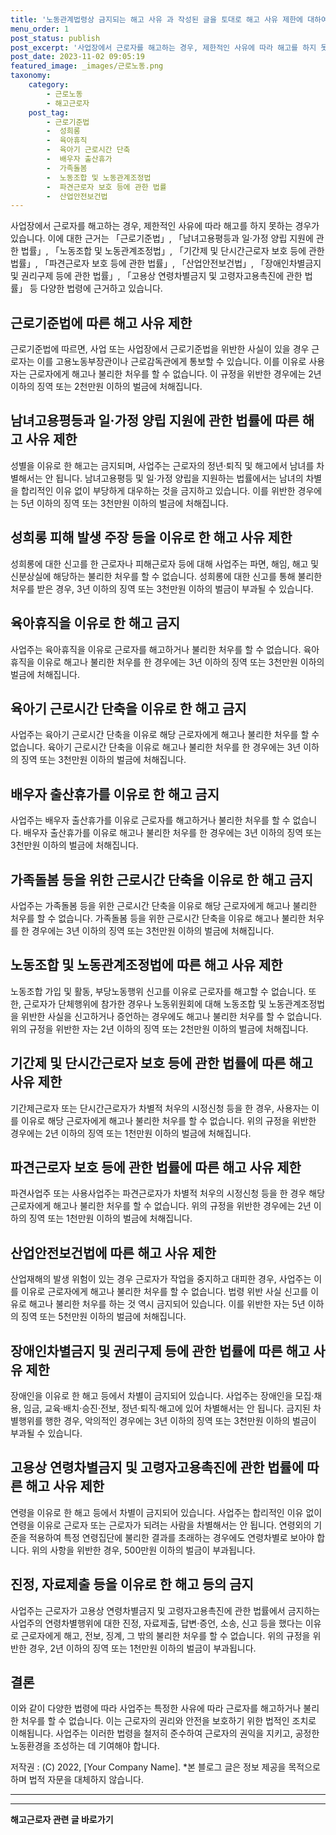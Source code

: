 ```yaml
---
title: '노동관계법령상 금지되는 해고 사유 과 작성된 글을 토대로 해고 사유 제한에 대하여 알아보자'
menu_order: 1
post_status: publish
post_excerpt: '사업장에서 근로자를 해고하는 경우, 제한적인 사유에 따라 해고를 하지 못하는 경우가 있습니다. 이에 대한 근거는  근로기준법 ,  남녀고용평등과 일 가정 양립 지원에 관한 법률 ,  노동조합 및 노동관계조정법 ,  기간제 및 단시간근로자 보호 등에 관한 법률 ,  파견근로자 보호 등에 관한 법률 ,  산업안전보건법 ,  장애인차별금지 및 권리구제 등에 관한 법률 ,  고용상 연령차별금지 및 고령자고용촉진에 관한 법률  등 다양한 법령에 근거하고 있습니다.'
post_date: 2023-11-02 09:05:19
featured_image: _images/근로노동.png
taxonomy:
    category:
        - 근로노동
        - 해고근로자
    post_tag:
        - 근로기준법
        -  성희롱
        -  육아휴직
        -  육아기 근로시간 단축
        -  배우자 출산휴가
        -  가족돌봄
        -  노동조합 및 노동관계조정법
        -  파견근로자 보호 등에 관한 법률
        -  산업안전보건법
---
```



사업장에서 근로자를 해고하는 경우, 제한적인 사유에 따라 해고를 하지 못하는 경우가 있습니다. 이에 대한 근거는 「근로기준법」, 「남녀고용평등과 일·가정 양립 지원에 관한 법률」, 「노동조합 및 노동관계조정법」, 「기간제 및 단시간근로자 보호 등에 관한 법률」, 「파견근로자 보호 등에 관한 법률」, 「산업안전보건법」, 「장애인차별금지 및 권리구제 등에 관한 법률」, 「고용상 연령차별금지 및 고령자고용촉진에 관한 법률」 등 다양한 법령에 근거하고 있습니다.

## 근로기준법에 따른 해고 사유 제한

근로기준법에 따르면, 사업 또는 사업장에서 근로기준법을 위반한 사실이 있을 경우 근로자는 이를 고용노동부장관이나 근로감독관에게 통보할 수 있습니다. 이를 이유로 사용자는 근로자에게 해고나 불리한 처우를 할 수 없습니다. 이 규정을 위반한 경우에는 2년 이하의 징역 또는 2천만원 이하의 벌금에 처해집니다.

## 남녀고용평등과 일·가정 양립 지원에 관한 법률에 따른 해고 사유 제한

성별을 이유로 한 해고는 금지되며, 사업주는 근로자의 정년·퇴직 및 해고에서 남녀를 차별해서는 안 됩니다. 남녀고용평등 및 일·가정 양립을 지원하는 법률에서는 남녀의 차별을 합리적인 이유 없이 부당하게 대우하는 것을 금지하고 있습니다. 이를 위반한 경우에는 5년 이하의 징역 또는 3천만원 이하의 벌금에 처해집니다.

## 성희롱 피해 발생 주장 등을 이유로 한 해고 사유 제한

성희롱에 대한 신고를 한 근로자나 피해근로자 등에 대해 사업주는 파면, 해임, 해고 및 신분상실에 해당하는 불리한 처우를 할 수 없습니다. 성희롱에 대한 신고를 통해 불리한 처우를 받은 경우, 3년 이하의 징역 또는 3천만원 이하의 벌금이 부과될 수 있습니다.

## 육아휴직을 이유로 한 해고 금지

사업주는 육아휴직을 이유로 근로자를 해고하거나 불리한 처우를 할 수 없습니다. 육아휴직을 이유로 해고나 불리한 처우를 한 경우에는 3년 이하의 징역 또는 3천만원 이하의 벌금에 처해집니다.

## 육아기 근로시간 단축을 이유로 한 해고 금지

사업주는 육아기 근로시간 단축을 이유로 해당 근로자에게 해고나 불리한 처우를 할 수 없습니다. 육아기 근로시간 단축을 이유로 해고나 불리한 처우를 한 경우에는 3년 이하의 징역 또는 3천만원 이하의 벌금에 처해집니다.

## 배우자 출산휴가를 이유로 한 해고 금지

사업주는 배우자 출산휴가를 이유로 근로자를 해고하거나 불리한 처우를 할 수 없습니다. 배우자 출산휴가를 이유로 해고나 불리한 처우를 한 경우에는 3년 이하의 징역 또는 3천만원 이하의 벌금에 처해집니다.

## 가족돌봄 등을 위한 근로시간 단축을 이유로 한 해고 금지

사업주는 가족돌봄 등을 위한 근로시간 단축을 이유로 해당 근로자에게 해고나 불리한 처우를 할 수 없습니다. 가족돌봄 등을 위한 근로시간 단축을 이유로 해고나 불리한 처우를 한 경우에는 3년 이하의 징역 또는 3천만원 이하의 벌금에 처해집니다.

## 노동조합 및 노동관계조정법에 따른 해고 사유 제한

노동조합 가입 및 활동, 부당노동행위 신고를 이유로 근로자를 해고할 수 없습니다. 또한, 근로자가 단체행위에 참가한 경우나 노동위원회에 대해 노동조합 및 노동관계조정법을 위반한 사실을 신고하거나 증언하는 경우에도 해고나 불리한 처우를 할 수 없습니다. 위의 규정을 위반한 자는 2년 이하의 징역 또는 2천만원 이하의 벌금에 처해집니다.

## 기간제 및 단시간근로자 보호 등에 관한 법률에 따른 해고 사유 제한

기간제근로자 또는 단시간근로자가 차별적 처우의 시정신청 등을 한 경우, 사용자는 이를 이유로 해당 근로자에게 해고나 불리한 처우를 할 수 없습니다. 위의 규정을 위반한 경우에는 2년 이하의 징역 또는 1천만원 이하의 벌금에 처해집니다.

## 파견근로자 보호 등에 관한 법률에 따른 해고 사유 제한

파견사업주 또는 사용사업주는 파견근로자가 차별적 처우의 시정신청 등을 한 경우 해당 근로자에게 해고나 불리한 처우를 할 수 없습니다. 위의 규정을 위반한 경우에는 2년 이하의 징역 또는 1천만원 이하의 벌금에 처해집니다.

## 산업안전보건법에 따른 해고 사유 제한

산업재해의 발생 위험이 있는 경우 근로자가 작업을 중지하고 대피한 경우, 사업주는 이를 이유로 근로자에게 해고나 불리한 처우를 할 수 없습니다. 법령 위반 사실 신고를 이유로 해고나 불리한 처우를 하는 것 역시 금지되어 있습니다. 이를 위반한 자는 5년 이하의 징역 또는 5천만원 이하의 벌금에 처해집니다.

## 장애인차별금지 및 권리구제 등에 관한 법률에 따른 해고 사유 제한

장애인을 이유로 한 해고 등에서 차별이 금지되어 있습니다. 사업주는 장애인을 모집·채용, 임금, 교육·배치·승진·전보, 정년·퇴직·해고에 있어 차별해서는 안 됩니다. 금지된 차별행위를 행한 경우, 악의적인 경우에는 3년 이하의 징역 또는 3천만원 이하의 벌금이 부과될 수 있습니다.

## 고용상 연령차별금지 및 고령자고용촉진에 관한 법률에 따른 해고 사유 제한

연령을 이유로 한 해고 등에서 차별이 금지되어 있습니다. 사업주는 합리적인 이유 없이 연령을 이유로 근로자 또는 근로자가 되려는 사람을 차별해서는 안 됩니다. 연령외의 기준을 적용하여 특정 연령집단에 불리한 결과를 초래하는 경우에도 연령차별로 보아야 합니다. 위의 사항을 위반한 경우, 500만원 이하의 벌금이 부과됩니다.

## 진정, 자료제출 등을 이유로 한 해고 등의 금지

사업주는 근로자가 고용상 연령차별금지 및 고령자고용촉진에 관한 법률에서 금지하는 사업주의 연령차별행위에 대한 진정, 자료제출, 답변·증언, 소송, 신고 등을 했다는 이유로 근로자에게 해고, 전보, 징계, 그 밖의 불리한 처우를 할 수 없습니다. 위의 규정을 위반한 경우, 2년 이하의 징역 또는 1천만원 이하의 벌금이 부과됩니다.

## 결론

이와 같이 다양한 법령에 따라 사업주는 특정한 사유에 따라 근로자를 해고하거나 불리한 처우를 할 수 없습니다. 이는 근로자의 권리와 안전을 보호하기 위한 법적인 조치로 이해됩니다. 사업주는 이러한 법령을 철저히 준수하여 근로자의 권익을 지키고, 공정한 노동환경을 조성하는 데 기여해야 합니다.

저작권 : (C) 2022, [Your Company Name]. *본 블로그 글은 정보 제공을 목적으로 하며 법적 자문을 대체하지 않습니다.

------------
<!-- wp:separator -->
<hr class="wp-block-separator has-alpha-channel-opacity"/>
<!-- /wp:separator -->

<!-- wp:group {"backgroundColor":"base","layout":{"type":"constrained"}} -->
<div class="wp-block-group has-base-background-color has-background"><!-- wp:paragraph {"align":"center","fontSize":"medium"} -->
<p class="has-text-align-center has-large-font-size"><strong>해고근로자 관련 글 바로가기</strong></p>
<!-- /wp:paragraph -->


<!-- wp:latest-posts {"categories":[{"id":12660,"count":19,"description":"","link":"https://uknowlaw.com/category/%ed%95%b4%ea%b3%a0%ea%b7%bc%eb%a1%9c%ec%9e%90/","name":"해고근로자","slug":"해고근로자","taxonomy":"category","parent":0,"meta":[],"_links":{"self":[{"href":"https://uknowlaw.com/wp-json/wp/v2/categories/12660"}],"collection":[{"href":"https://uknowlaw.com/wp-json/wp/v2/categories"}],"about":[{"href":"https://uknowlaw.com/wp-json/wp/v2/taxonomies/category"}],"wp:post_type":[{"href":"https://uknowlaw.com/wp-json/wp/v2/posts?categories=12660"}],"curies":[{"name":"wp","href":"https://api.w.org/{rel}","templated":true}]}}],"postsToShow":100,"excerptLength":28,"postLayout":"grid","columns":2,"featuredImageAlign":"left","featuredImageSizeSlug":"large","fontSize":18px} /--></div>
<!-- /wp:group -->